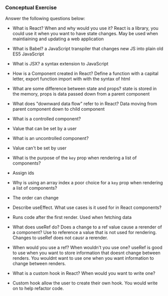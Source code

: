 ### Conceptual Exercise

Answer the following questions below:

- What is React? When and why would you use it?
  React is a library, you could use it when you want to have state changes. May be used
  when maintiaining and updating a web application

- What is Babel?
 a JavaScript transpiler that changes new JS into plain old ES5 JavaScript

- What is JSX?
  a syntax extension to JavaScript

- How is a Component created in React?
  Define a function with a capital letter,
  export function
  import with with the syntax of html

- What are some difference between state and props?
 state is stored in the memory,
 props is data passed down from a parent component

- What does "downward data flow" refer to in React?
  Data moving from parent component down to child component

- What is a controlled component?
- Value that can be set by a user

- What is an uncontrolled component?
- Value can't be set by user

- What is the purpose of the `key` prop when rendering a list of components?
- Assign ids

- Why is using an array index a poor choice for a `key` prop when rendering a list of components?
- The order can change

- Describe useEffect.  What use cases is it used for in React components?
- Runs code after the first render. Used when fetching data

- What does useRef do?  Does a change to a ref value cause a rerender of a component?
  Use to reference a value that is not used for rendering. Changes to useRef does not causr a rerender.

- When would you use a ref? When wouldn't you use one?
  useRef is good to use when you want to store information that doesnt change between renders.
  You wouldnt want to use one when you want information to change between renders.

- What is a custom hook in React? When would you want to write one?
- Custom hook allow the user to create their own hook. You would write on to help refactor code.
